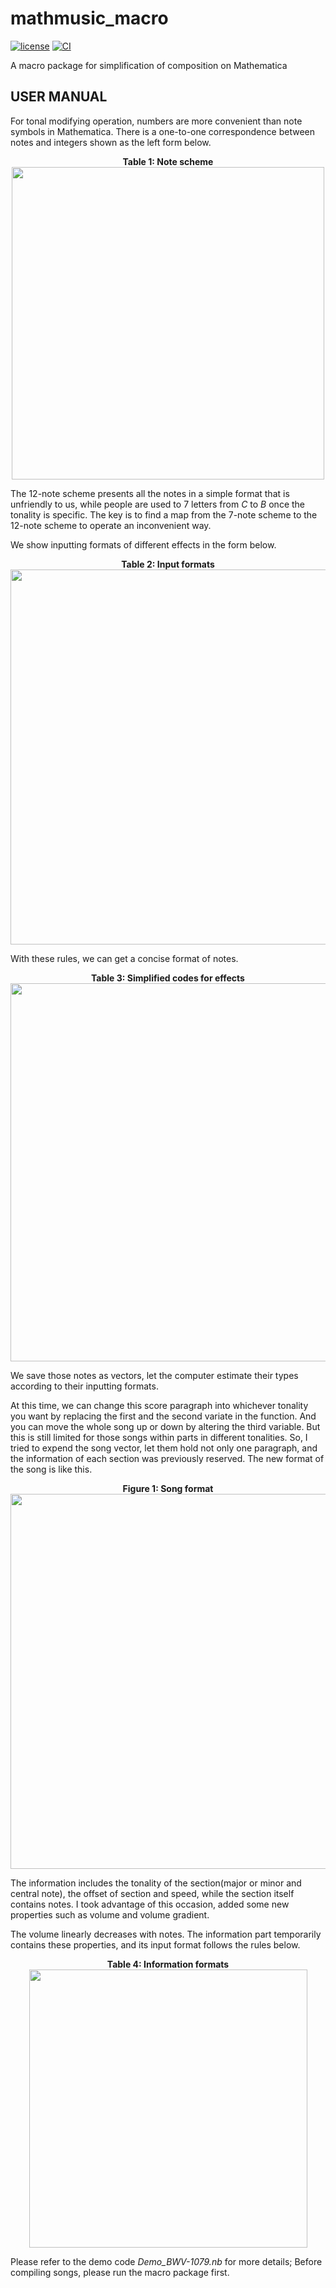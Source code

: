 # mathmusic_macro

[![license](https://img.shields.io/github/license/george-chou/mathmusic_macro.svg)](https://github.com/george-chou/mathmusic_macro/blob/master/LICENSE)
[![CI](https://github.com/george-chou/mathmusic_macro/workflows/CI/badge.svg?branch=master)](https://github.com/george-chou/mathmusic_macro/actions)
<!--[![Github All Releases](https://img.shields.io/github/downloads/george-chou/mathmusic_macro/total.svg)](https://github.com/george-chou/mathmusic_macro/releases)
[![GitHub release](https://img.shields.io/github/release/george-chou/mathmusic_macro.svg)](https://github.com/george-chou/mathmusic_macro/releases/latest)-->

A macro package for simplification of composition on Mathematica

## USER MANUAL

For tonal modifying operation, numbers are more convenient than note symbols in Mathematica. There is a one-to-one correspondence between notes and integers shown as the left form below.

<div align=center>
    <b>Table 1: Note scheme</b><br>
    <img width="500" src="https://george-chou.github.io/covers/mathmusic_macro/t1.png"/>
</div>

The 12-note scheme presents all the notes in a simple format that is unfriendly to us, while people are used to 7 letters from _C_ to _B_ once the tonality is specific. The key is to find a map from the 7-note scheme to the 12-note scheme to operate an inconvenient way.

We show inputting formats of different effects in the form below.

<div align=center>
    <b>Table 2: Input formats</b><br>
    <img width="600" src="https://george-chou.github.io/covers/mathmusic_macro/t2.PNG"/>
</div>

With these rules, we can get a concise format of notes.

<div align=center>
    <b>Table 3: Simplified codes for effects</b><br>
    <img width="605" src="https://george-chou.github.io/covers/mathmusic_macro/t3.PNG"/>
</div>

We save those notes as vectors, let the computer estimate their types according to their inputting formats.

At this time, we can change this score paragraph into whichever tonality you want by replacing the first and the second variate in the function. And you can move the whole song up or down by altering the third variable. But this is still limited for those songs within parts in different tonalities. So, I tried to expend the song vector, let them hold not only one paragraph, and the information of each section was previously reserved. The new format of the song is like this.

<div align=center>
    <b>Figure 1: Song format</b><br>
    <img width="600" src="https://george-chou.github.io/covers/mathmusic_macro/t4.PNG"/>
</div>

The information includes the tonality of the section(major or minor and central note), the offset of section and speed, while the section itself contains notes. I took advantage of this occasion, added some new properties such as volume and volume gradient.

The volume linearly decreases with notes. The information part temporarily contains these properties, and its input format follows the rules below.

<div align=center>
    <b>Table 4: Information formats</b><br>
    <img width="445" src="https://george-chou.github.io/covers/mathmusic_macro/t5.PNG"/>
</div>

Please refer to the demo code _Demo_BWV-1079.nb_ for more details; Before compiling songs, please run the macro package first.
